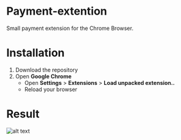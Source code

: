 # Payment-extention

Small payment extension for the Chrome Browser.

# Installation

1.   Download the repository
2.   Open **Google Chrome**
        - Open **Settings** > **Extensions** > **Load unpacked extension..**
        - Reload your browser
        
# Result
![alt text](https://github.com/pieterdewachter/payment-extension/payment-example.png "Payment Extension Example") 